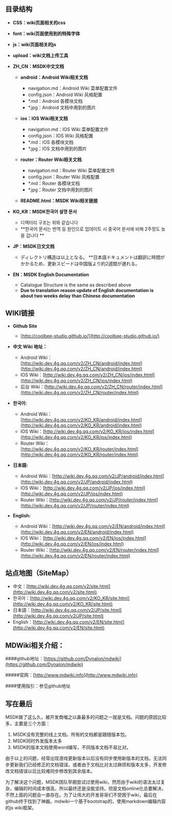 ## 目录结构

- **CSS：wiki页面相关的css**

- **font：wiki页面使用到的特殊字体**

- **js：wiki页面相关的js**

- **upload：wiki文档上传工具**

- **ZH_CN：MSDK中文文档**

	- **android：Android Wiki相关文档**

		- navigation.md：Android Wiki 菜单配置文件
		- config.json：Android Wiki 风格配置
		- *.md：Android 各模块文档
		- *.jpg：Android 文档中用到的图片

	- **ios：IOS Wiki相关文档**

		- navigation.md：IOS Wiki 菜单配置文件
		- config.json：IOS Wiki 风格配置
		- *.md：IOS 各模块文档
		- *.jpg：IOS 文档中用到的图片	

	- **router：Router Wiki相关文档**

		- navigation.md：Router Wiki 菜单配置文件
		- config.json：Router Wiki 风格配置
		- *.md：Router 各模块文档
		- *.jpg：Router 文档中用到的图片
	- **README.html：MSDK Wiki相关链接**

- **KO_KR：MSDK한국어 설명 문서**	

	- 디렉터리 구조는 위와 같습니다	- **한국어 문서는 번역 등 원인으로 업데이트 시 중국어 문서에 비해 2주정도 늦을 겁니다 **

- **JP：MSDK日文文档**	

	- ディレクトリ構造は以上となる。
	**日本語ドキュメントは翻訳に時間がかかるため、更新スピードは中国版より約2週間が遅れる。	
- **EN：MSDK English Documentation** 	- Catalogue Structure is the same as described above	- **Due to translation reason update of English documentation is about two weeks delay than Chinese documentation**
	
## WIKI链接

- **Github Site**

	- [http://coolbee-studio.github.io/](http://coolbee-studio.github.io/)

- **中文 Wiki 地址：**

	- Android Wiki：[http://wiki.dev.4g.qq.com/v2/ZH_CN/android/index.html](http://wiki.dev.4g.qq.com/v2/ZH_CN/android/index.html)
	- IOS Wiki：[http://wiki.dev.4g.qq.com/v2/ZH_CN/ios/index.html](http://wiki.dev.4g.qq.com/v2/ZH_CN/ios/index.html)
	- 后台 Wiki：[http://wiki.dev.4g.qq.com/v2/ZH_CN/router/index.html](http://wiki.dev.4g.qq.com/v2/ZH_CN/router/index.html)

- **한국어:**

	- Android Wiki：[http://wiki.dev.4g.qq.com/v2/KO_KR/android/index.html](http://wiki.dev.4g.qq.com/v2/KO_KR/android/index.html)
	- IOS Wiki：[http://wiki.dev.4g.qq.com/v2/KO_KR/ios/index.html](http://wiki.dev.4g.qq.com/v2/KO_KR/ios/index.html)
	- Router Wiki：[http://wiki.dev.4g.qq.com/v2/KO_KR/router/index.html](http://wiki.dev.4g.qq.com/v2/KO_KR/router/index.html)

- **日本語:**

	- Android Wiki：[http://wiki.dev.4g.qq.com/v2/JP/android/index.html](http://wiki.dev.4g.qq.com/v2/JP/android/index.html)
	- IOS Wiki：[http://wiki.dev.4g.qq.com/v2/JP/ios/index.html](http://wiki.dev.4g.qq.com/v2/JP/ios/index.html)
	- Router Wiki：[http://wiki.dev.4g.qq.com/v2/JP/router/index.html](http://wiki.dev.4g.qq.com/v2/JP/router/index.html)

- **English:**

	- Android Wiki：[http://wiki.dev.4g.qq.com/v2/EN/android/index.html](http://wiki.dev.4g.qq.com/v2/EN/android/index.html)
	- IOS Wiki：[http://wiki.dev.4g.qq.com/v2/EN/ios/index.html](http://wiki.dev.4g.qq.com/v2/EN/ios/index.html)
	- Router Wiki：[http://wiki.dev.4g.qq.com/v2/EN/router/index.html](http://wiki.dev.4g.qq.com/v2/EN/router/index.html)
	
## 站点地图（SiteMap）

- 中文：[http://wiki.dev.4g.qq.com/v2/site.html](http://wiki.dev.4g.qq.com/v2/site.html)
- 한국어：[http://wiki.dev.4g.qq.com/v2/KO_KR/site.html](http://wiki.dev.4g.qq.com/v2/KO_KR/site.html)
- 日本語：[http://wiki.dev.4g.qq.com/v2/JP/site.html](http://wiki.dev.4g.qq.com/v2/JP/site.html)
- English：[http://wiki.dev.4g.qq.com/v2/EN/site.html](http://wiki.dev.4g.qq.com/v2/EN/site.html)
	
## MDWiki相关介绍：

####github地址：[https://github.com/Dynalon/mdwiki](https://github.com/Dynalon/mdwiki)

#####官网：[http://www.mdwiki.info](http://www.mdwiki.info)

####使用指引：参见github地址

## 写在最后

MSDK做了这么久，被开发商嗤之以鼻最多的问题之一就是文档。问题的原因比较多，主要是三个方面：

1. MSDK没有完整的线上文档，所有的文档都是跟随版本包。
2. MSDK同时外发版本太多
3. MSDK的版本文档使用word编写，不同版本文档不易比对。

由于以上的问题，经常出现游戏更新版本以后没有同步使用新版本的文档，无法同步更新我们已经修正的文档错误，或者由于文档比对太过麻烦和版本太多，开发修改文档错误以后比较难同步修改到其余版本。

为了解决这个问题，MSDK团队早期尝试过使用wiki，然而由于wiki的语法太过复杂，编辑的时间成本很高，所以最终还是没能坚持。但是文档online化总要解决，不然上面的问题会一直存在。为了让伟大的开发哥哥们不受困于wiki，最后在github终于找到了神器。mdwiki一个基于bootstrap的，使用markdown编辑内容的js wiki框架。
